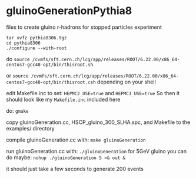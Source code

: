 # gluinoGenerationPythia8
files to create gluino r-hadrons for stopped particles experiment

```
tar xvfz pythia8306.tgz
cd pythia8306
./configure --with-root
```

do
```source /cvmfs/sft.cern.ch/lcg/app/releases/ROOT/6.22.00/x86_64-centos7-gcc48-opt/bin/thisroot.sh```

or
```source /cvmfs/sft.cern.ch/lcg/app/releases/ROOT/6.22.00/x86_64-centos7-gcc48-opt/bin/thisroot.csh```
depending on your shell

edit Makefile.inc to set:
```HEPMC2_USE=true```
and
```HEPMC3_USE=true```
So then it should look like my ```Makefile.inc``` included here

do:
```gmake```

copy gluinoGeneration.cc, HSCP_gluino_300_SLHA.spc, and Makefile to the examples/ directory

compile gluinoGeneration.cc with:
```make gluinoGeneration```

run gluinoGeneration.cc with:
```./gluinoGeneration```
for 5GeV gluino you can do maybe:
```nohup ./gluinoGeneration 5 >& out &```

it should just take a few seconds to generate 200 events